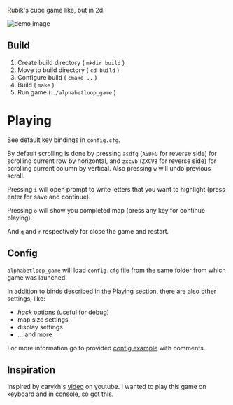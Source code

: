 Rubik's cube game like, but in 2d.

<img src="https://user-images.githubusercontent.com/49063932/150001991-a63f3bcb-f6cc-4440-83f8-23671db8cc77.png" alt="demo image"/>

## Build
1. Create build directory ( `mkdir build` )
2. Move to build directory ( `cd build` )
3. Configure build ( `cmake ..` )
4. Build ( `make` )
5. Run game ( `./alphabetloop_game` )

# Playing
See default key bindings in `config.cfg`.

By default scrolling is done by pressing `asdfg` (`ASDFG` for reverse side) for
scrolling current row by horizontal, and `zxcvb` (`ZXCVB` for reverse side) for
scrolling current column by vertical. Also pressing `w` will undo previous
scroll.

Pressing `i` will open prompt to write letters that you want to highlight
(press enter for save and continue).

Pressing `o` will show you completed map (press any key for continue playing).

And `q` and `r` respectively for close the game and restart.

## Config
`alphabetloop_game` will load `config.cfg` file from the same folder from which
game was launched.

In addition to binds described in the [Playing](#Playing) section, there
are also other settings, like:
* *hack* options (useful for debug)
* map size settings
* display settings
* ... and more

For more information go to provided [config example](./config.cfg) with
comments.

## Inspiration
Inspired by carykh's [video](https://www.youtube.com/watch?v=95rtiz-V2zM) on
youtube. I wanted to play this game on keyboard and in console, so got this.

